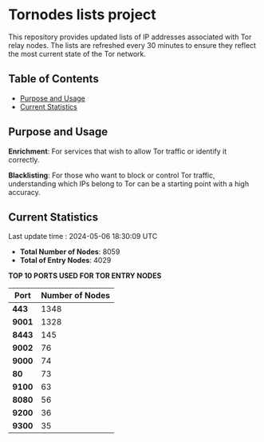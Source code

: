 # Tornodes lists project

This repository provides updated lists of IP addresses associated with Tor relay nodes. The lists are refreshed every 30 minutes to ensure they reflect the most current state of the Tor network.

## Table of Contents

- [Purpose and Usage](#purpose-and-usage)
- [Current Statistics](#current-statistics)


## Purpose and Usage

**Enrichment**: For services that wish to allow Tor traffic or identify it correctly.

**Blacklisting**: For those who want to block or control Tor traffic, understanding which IPs belong to Tor can be a starting point with a high accuracy.

## Current Statistics

Last update time : 2024-05-06 18:30:09 UTC

- **Total Number of Nodes**: 8059
- **Total of Entry Nodes**: 4029

**TOP 10 PORTS USED FOR TOR ENTRY NODES**

| **Port** | **Number of Nodes** |
|------|-----------------|
| **443**   | 1348  |
| **9001**   | 1328  |
| **8443**   | 145  |
| **9002**   | 76  |
| **9000**   | 74  |
| **80**   | 73  |
| **9100**   | 63  |
| **8080**   | 56  |
| **9200**   | 36  |
| **9300**   | 35  |

